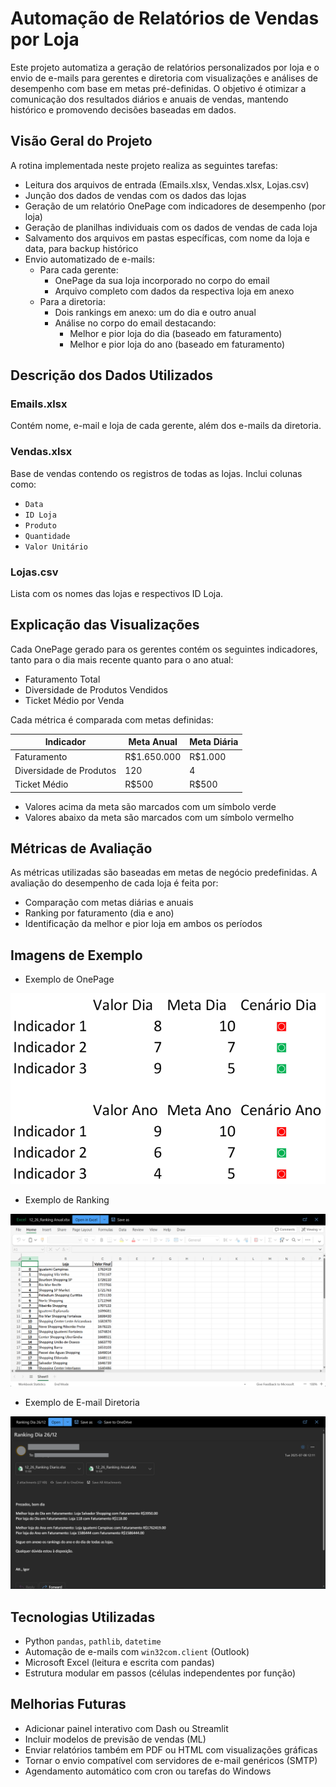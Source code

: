 # Automação de Relatórios de Vendas por Loja

Este projeto automatiza a geração de relatórios personalizados por loja e o envio de e-mails para gerentes e diretoria com visualizações e análises de desempenho com base em metas pré-definidas. O objetivo é otimizar a comunicação dos resultados diários e anuais de vendas, mantendo histórico e promovendo decisões baseadas em dados.

## Visão Geral do Projeto

A rotina implementada neste projeto realiza as seguintes tarefas:

* Leitura dos arquivos de entrada (Emails.xlsx, Vendas.xlsx, Lojas.csv)
* Junção dos dados de vendas com os dados das lojas
* Geração de um relatório OnePage com indicadores de desempenho (por loja)
* Geração de planilhas individuais com os dados de vendas de cada loja
* Salvamento dos arquivos em pastas específicas, com nome da loja e data, para backup histórico
* Envio automatizado de e-mails:
  * Para cada gerente:
    * OnePage da sua loja incorporado no corpo do email
    * Arquivo completo com dados da respectiva loja em anexo
  * Para a diretoria:
    * Dois rankings em anexo: um do dia e outro anual
    * Análise no corpo do email destacando:
      * Melhor e pior loja do dia (baseado em faturamento)
      * Melhor e pior loja do ano (baseado em faturamento)


## Descrição dos Dados Utilizados

### Emails.xlsx
Contém nome, e-mail e loja de cada gerente, além dos e-mails da diretoria.

### Vendas.xlsx
Base de vendas contendo os registros de todas as lojas. Inclui colunas como:
* ``Data``
* ``ID Loja``
* ``Produto``
* ``Quantidade``
* ``Valor Unitário``

### Lojas.csv
Lista com os nomes das lojas e respectivos ID Loja.

## Explicação das Visualizações

Cada OnePage gerado para os gerentes contém os seguintes indicadores, tanto para o dia mais recente quanto para o ano atual:

* Faturamento Total
* Diversidade de Produtos Vendidos
* Ticket Médio por Venda

Cada métrica é comparada com metas definidas:

| Indicador | Meta Anual | Meta Diária |
|-----------|------------|-------------|
| Faturamento | R$1.650.000 | R$1.000 |
| Diversidade de Produtos | 120 | 4 |
| Ticket Médio | R$500 | R$500 |

* Valores acima da meta são marcados com um símbolo verde
* Valores abaixo da meta são marcados com um símbolo vermelho

## Métricas de Avaliação

As métricas utilizadas são baseadas em metas de negócio predefinidas. A avaliação do desempenho de cada loja é feita por:

* Comparação com metas diárias e anuais
* Ranking por faturamento (dia e ano)
* Identificação da melhor e pior loja em ambos os períodos

## Imagens de Exemplo

* Exemplo de OnePage

![alt text](images/onepage.png)

* Exemplo de Ranking

![alt text](images/ranking.png)

* Exemplo de E-mail Diretoria

![alt text](images/email.png)

## Tecnologias Utilizadas

* Python ``pandas``, ``pathlib``, ``datetime``
* Automação de e-mails com ``win32com.client`` (Outlook)
* Microsoft Excel (leitura e escrita com pandas)
* Estrutura modular em passos (células independentes por função)

## Melhorias Futuras

* Adicionar painel interativo com Dash ou Streamlit
* Incluir modelos de previsão de vendas (ML)
* Enviar relatórios também em PDF ou HTML com visualizações gráficas
* Tornar o envio compatível com servidores de e-mail genéricos (SMTP)
* Agendamento automático com cron ou tarefas do Windows